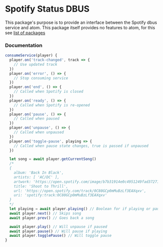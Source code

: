 # Spotify Status DBUS
This package's purpose is to provide an interface between the Spotify dbus service and atom.  This package itself provides no features to atom, for this see [list of packages](#)

### Documentation

```javascript
consumeService(player) {
  player.on('track-changed', track => {
    // Use updated track
  })
  player.on('error', () => {
    // Stop consuming service
  })
  player.on('end', () => {
    // Called when Spotify is closed
  })
  player.on('ready', () => {
    // Called when Spotify is re-opened
  })
  player.on('pause', () => {
    // Called when paused
  })
  player.on('unpause', () => {
    // Called when unpaused
  })
  player.on('toggle-pause', playing => {
    // Called when pause state changes, true is passed if unpaused
  })

  let song = await player.getCurrentSong()
  /*
  {
    album: 'Back In Black',
    artists: [ 'AC/DC' ],
    artwork: 'https://open.spotify.com/image/b7b31914e0c4951249fad37271248212c8ac3025',
    title: 'Shoot to Thrill',
    url: 'https://open.spotify.com/track/0C80GCp0mMuBzLf3EAXqxv',
    uri: 'spotify:track:0C80GCp0mMuBzLf3EAXqxv'
  }
  */
  let playing = await player.playing() // Boolean for if playing or paused
  await player.next() // Skips song
  await player.prev() // Goes back a song

  await player.play() // Will unpause if paused
  await player.pause() // Will pause if playing
  await player.togglePause() // Will toggle pause
}
```